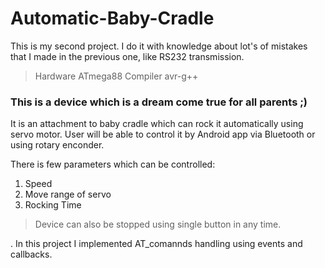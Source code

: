 # Automatic-Baby-Cradle

This is my second project. I do it with knowledge about lot's of mistakes that I made in the previous one, like RS232 transmission.
> Hardware ATmega88
> Compiler avr-g++


### This is a device which is a dream come true for all parents ;) 

It is an attachment to baby cradle which can rock it automatically using servo motor. User will be able to control it by Android app via Bluetooth or using rotary enconder.

There is few parameters which can be controlled:
 1. Speed
 2. Move range of servo
 3. Rocking Time
 
 > Device can also be stopped using single button in any time.



. In this project I implemented AT_comannds handling using events and callbacks.
